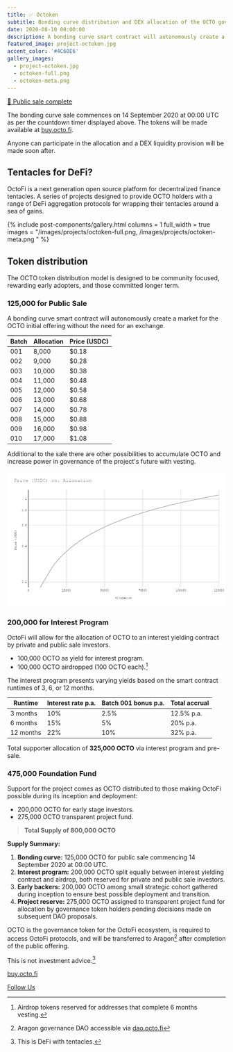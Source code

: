 ```yaml
---
title: ✅ Octoken
subtitle: Bonding curve distribution and DEX allocation of the OCTO governance token — COMPLETE.
date: 2020-08-10 00:00:00
description: A bonding curve smart contract will autonomously create a market for the OCTO initial offering without the need for an exchange. Anyone can participate in the allocation and a DEX liquidity provision will be made soon after.
featured_image: project-octoken.jpg
accent_color: '#4C60E6'
gallery_images:
  - project-octoken.jpg
  - octoken-full.png
  - octoken-meta.png
---
```


<p class="subtitle"><a href="https://twitter.com/octofinance/status/1305329689804681217?s=20">🎉 Public sale complete</a></p>

The bonding curve sale commences on 14 September 2020 at 00:00 UTC as per the countdown timer displayed above. The tokens will be made available at [buy.octo.fi](https://buy.octo.fi).

Anyone can participate in the allocation and a DEX liquidity provision will be made soon after.

## Tentacles for DeFi?

OctoFi is a next generation open source platform for decentralized finance tentacles. A series of projects designed to provide OCTO holders with a range of DeFi aggregation protocols for wrapping their tentacles around a sea of gains.

{% include post-components/gallery.html
	columns = 1
	full_width = true
	images = "/images/projects/octoken-full.png, /images/projects/octoken-meta.png
	"
%}

## Token distribution

The OCTO token distribution model is designed to be community focused, rewarding early adopters, and those committed longer term.

### 125,000 for Public Sale

A bonding curve smart contract will autonomously create a market for the OCTO initial offering without the need for an exchange. 

| Batch        | Allocation	  | Price (USDC) |
|--------------|--------------|--------------|
| 001		   | 8,000        | $0.18 		 |
| 002		   | 9,000        | $0.28 		 |
| 003		   | 10,000       | $0.38 		 |
| 004		   | 11,000       | $0.48 		 |
| 005		   | 12,000       | $0.58 		 |
| 006		   | 13,000       | $0.68 		 |
| 007		   | 14,000       | $0.78 		 |
| 008		   | 15,000       | $0.88 		 |
| 009		   | 16,000       | $0.98 		 |
| 010		   | 17,000       | $1.08 		 |

Additional to the sale there are other possibilities to accumulate OCTO and increase power in governance of the project's future with vesting.

![](/images/projects/curve.png)

### 200,000 for Interest Program 

OctoFi will allow for the allocation of OCTO to an interest yielding contract by private and public sale investors. 

* 100,000 OCTO as yield for interest program.
* 100,000 OCTO airdropped (100 OCTO each).[^1]

The interest program presents varying yields based on the smart contract runtimes of 3, 6, or 12 months.

| Runtime    		    | Interest rate p.a.| Batch 001 bonus p.a.| Total accrual |
|-----------------------|-------------------|---------------------|---------------|
| 3 months     			| 10% 			    | 2.5%                | 12.5% p.a.    |
| 6 months 	  	 	    | 15% 		  	    | 5%            	  | 20% p.a.   	  |
| 12 months    			| 22% 				| 10%              	  | 32% p.a.  	  |

Total supporter allocation of **325,000 OCTO** via interest program and pre-sale.
 
### 475,000 Foundation Fund

Support for the project comes as OCTO distributed to those making OctoFi possible during its inception and deployment:

* 200,000 OCTO for early stage investors.
* 275,000 OCTO transparent project fund.

> **Total Supply of 800,000 OCTO**

**Supply Summary:**

1. **Bonding curve:** 125,000 OCTO for public sale commencing 14 September 2020 at 00:00 UTC.
2. **Interest program:** 200,000 OCTO split equally between interest yielding contract and airdrop, both reserved for private and public sale investors.
3. **Early backers:** 200,000 OCTO among small strategic cohort gathered during inception to ensure best possible deployment and transition.
4. **Project reserve:** 275,000 OCTO assigned to transparent project fund for allocation by governance token holders pending decisions made on subsequent DAO proposals.

OCTO is the governance token for the OctoFi ecosystem, is required to access OctoFi protocols, and will be transferred to Aragon[^2] after completion of the public offering. 

This is not investment advice.[^3]

[buy.octo.fi](https://buy.octo.fi)

<a href="https://twitter.com/intent/follow?screen_name=octofinance&tw_p=followbutton" class="button--fill" target="_blank">Follow Us</a>

[^1]: Airdrop tokens reserved for addresses that complete 6 months vesting.
[^2]: Aragon governance DAO accessible via [dao.octo.fi](https://dao.octo.fi)
[^3]: This is DeFi with tentacles.
